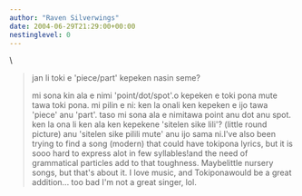 ```yaml
---
author: "Raven Silverwings"
date: 2004-06-29T21:29:00+00:00
nestinglevel: 0
---
```

\
> 
> jan li toki e 'piece/part' kepeken nasin seme?
> 
> mi sona kin ala e nimi 'point/dot/spot'.o kepeken e toki pona mute tawa toki pona. mi pilin e ni: ken la onali ken kepeken e ijo tawa 'piece' anu 'part'. taso mi sona ala e nimitawa point anu dot anu spot. ken la ona li ken ala ken kepekene 'sitelen sike lili'? (little round picture) anu 'sitelen sike pilili mute' anu ijo sama ni.I've also been trying to find a song (modern) that could have tokipona lyrics, but it is sooo hard to express alot in few syllables!and the need of grammatical particles add to that toughness. Maybelittle nursery songs, but that's about it. I love music, and Tokiponawould be a great addition... too bad I'm not a great singer, lol.